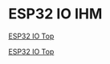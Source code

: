 # ESP32 IO IHM


[ESP32 IO Top](https://github.com/JoseWRPereira/esp32_io_ihm/blob/571164caab472d39ac978da5f8edce6daf1f291e/img/esp32_IO-top.PNG)


[ESP32 IO Top](https://github.com/JoseWRPereira/esp32_io_ihm/blob/main/img/esp32_IO-top.PNG)
